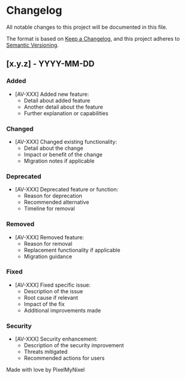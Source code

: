 # Changelog

All notable changes to this project will be documented in this file.

The format is based on [Keep a Changelog](https://keepachangelog.com/en/1.0.0/),
and this project adheres to [Semantic Versioning](https://semver.org/spec/v2.0.0.html).

## [x.y.z] - YYYY-MM-DD

### Added
- [AV-XXX] Added new feature:
  - Detail about added feature
  - Another detail about the feature
  - Further explanation or capabilities

### Changed
- [AV-XXX] Changed existing functionality:
  - Detail about the change
  - Impact or benefit of the change
  - Migration notes if applicable

### Deprecated
- [AV-XXX] Deprecated feature or function:
  - Reason for deprecation
  - Recommended alternative
  - Timeline for removal

### Removed
- [AV-XXX] Removed feature:
  - Reason for removal
  - Replacement functionality if applicable
  - Migration guidance

### Fixed
- [AV-XXX] Fixed specific issue:
  - Description of the issue
  - Root cause if relevant
  - Impact of the fix
  - Additional improvements made

### Security
- [AV-XXX] Security enhancement:
  - Description of the security improvement
  - Threats mitigated
  - Recommended actions for users

Made with love by PixelMyNixel 